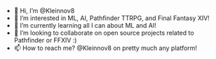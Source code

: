 - 👋 Hi, I’m @Kleinnov8
- 👀 I’m interested in ML, AI, Pathfinder TTRPG, and Final Fantasy XIV!
- 🌱 I’m currently learning all I can about ML and AI!
- 💞️ I’m looking to collaborate on open source projects related to Pathfinder or FFXIV :)
- 📫 How to reach me? @Kleinnov8 on pretty much any platform!

<!---
Kleinnov8/Kleinnov8 is a ✨ special ✨ repository because its `README.md` (this file) appears on your GitHub profile.
You can click the Preview link to take a look at your changes.
--->
